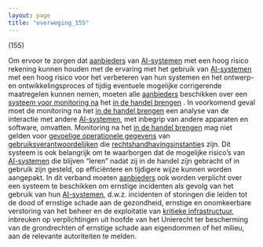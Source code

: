 ```yaml
---
layout: page
title: "overweging_155"
---
```


(155)

Om ervoor te zorgen dat [aanbieders](a3.md#^aanbieder) van [AI-systemen](a3.md#^ai-systeem) met een hoog risico rekening kunnen houden met de ervaring met het gebruik van [AI-systemen](a3.md#^ai-systeem) met een hoog risico voor het verbeteren van hun systemen en het ontwerp- en ontwikkelingsproces of tijdig eventuele mogelijke corrigerende maatregelen kunnen nemen, moeten alle [aanbieders](a3.md#^aanbieder) beschikken over een [systeem voor monitoring na](a3.md#^sysmon) het [in de handel brengen](a3.md#^handel) . In voorkomend geval moet de monitoring na het [in de handel brengen](a3.md#^handel) een analyse van de interactie met andere [AI-systemen](a3.md#^ai-systeem), met inbegrip van andere apparaten en software, omvatten. Monitoring na het [in de handel brengen](a3.md#^handel) mag niet gelden voor [gevoelige operationele gegevens](a3.md#^gog) van [gebruiksverantwoordelijken](a3.md#^gebruiksverantwoordelijke) die [rechtshandhavingsinstantie](a3.md#^rhi)s zijn. Dit systeem is ook belangrijk om te waarborgen dat de mogelijke risico’s van [AI-systemen](a3.md#^ai-systeem) die blijven “leren” nadat zij in de handel zijn gebracht of in gebruik zijn gesteld, op efficiëntere en tijdigere wijze kunnen worden aangepakt. In dit verband moeten [aanbieders](a3.md#^aanbieder) ook worden verplicht over een systeem te beschikken om ernstige incidenten als gevolg van het gebruik van hun [AI-systemen](a3.md#^ai-systeem), d.w.z. incidenten of storingen die leiden tot de dood of ernstige schade aan de gezondheid, ernstige en onomkeerbare verstoring van het beheer en de exploitatie van [kritieke infrastructuur](a3.md#^kritin), inbreuken op verplichtingen uit hoofde van het Unierecht ter bescherming van de grondrechten of ernstige schade aan eigendommen of het milieu, aan de relevante autoriteiten te melden.